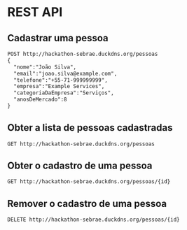 # REST API

## Cadastrar uma pessoa

```txt
POST http://hackathon-sebrae.duckdns.org/pessoas
{
  "nome":"João Silva",
  "email":"joao.silva@example.com",
  "telefone":"+55-71-999999999",
  "empresa":"Example Services",
  "categoriaDaEmpresa":"Serviços",
  "anosDeMercado":8
}
```

## Obter a lista de pessoas cadastradas

```txt
GET http://hackathon-sebrae.duckdns.org/pessoas
```

## Obter o cadastro de uma pessoa

```txt
GET http://hackathon-sebrae.duckdns.org/pessoas/{id}
```

## Remover o cadastro de uma pessoa

```txt
DELETE http://hackathon-sebrae.duckdns.org/pessoas/{id}
```
